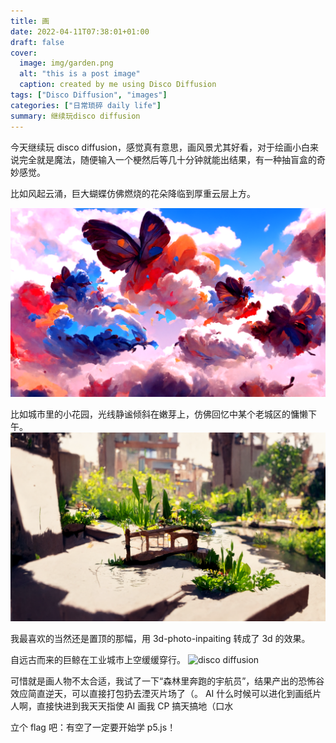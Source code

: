 ```yaml
---
title: 画
date: 2022-04-11T07:38:01+01:00
draft: false
cover:
  image: img/garden.png
  alt: "this is a post image"
  caption: created by me using Disco Diffusion
tags: ["Disco Diffusion", "images"]
categories: ["日常琐碎 daily life"]
summary: 继续玩disco diffusion
---
```


今天继续玩 disco diffusion，感觉真有意思，画风景尤其好看，对于绘画小白来说完全就是魔法，随便输入一个梗然后等几十分钟就能出结果，有一种抽盲盒的奇妙感觉。

比如风起云涌，巨大蝴蝶仿佛燃烧的花朵降临到厚重云层上方。

![disco diffusion](https://github.com/LILI848/My-site/blob/master/static/img/clouds.png?raw=true)

比如城市里的小花园，光线静谧倾斜在嫩芽上，仿佛回忆中某个老城区的慵懒下午。
![disco diffusion](https://github.com/LILI848/My-site/blob/master/static/img/garden2.png?raw=true)

我最喜欢的当然还是置顶的那幅，用 3d-photo-inpaiting 转成了 3d 的效果。

自远古而来的巨鲸在工业城市上空缓缓穿行。
![disco diffusion](https://github.com/LILI848/My-site/blob/master/static/img/whale2.gif?raw=true)

可惜就是画人物不太合适，我试了一下“森林里奔跑的宇航员”，结果产出的恐怖谷效应简直逆天，可以直接打包扔去湮灭片场了（。
AI 什么时候可以进化到画纸片人啊，直接快进到我天天指使 AI 画我 CP 搞天搞地（口水

立个 flag 吧：有空了一定要开始学 p5.js！
